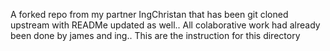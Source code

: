 A forked repo from my partner IngChristan that has been git cloned upstream with READMe updated as well.. All colaborative work had already been done by james and ing..
 This are the instruction for this directory 
